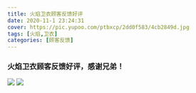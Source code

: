 ```yaml
---
title: 火焰卫衣顾客反馈好评
date: 2020-11-1 23:24:31
cover: https://pic.yupoo.com/ptbxcp/2dd0f583/4cb2849d.jpg
tags: [火焰,卫衣]
categories: [顾客反馈]
---
```


###  火焰卫衣顾客反馈好评，感谢兄弟！
![](https://pic.yupoo.com/ptbxcp/ac50f5fd/a489610b.jpg)
![](https://pic.yupoo.com/ptbxcp/2dd0f583/4cb2849d.jpg)
